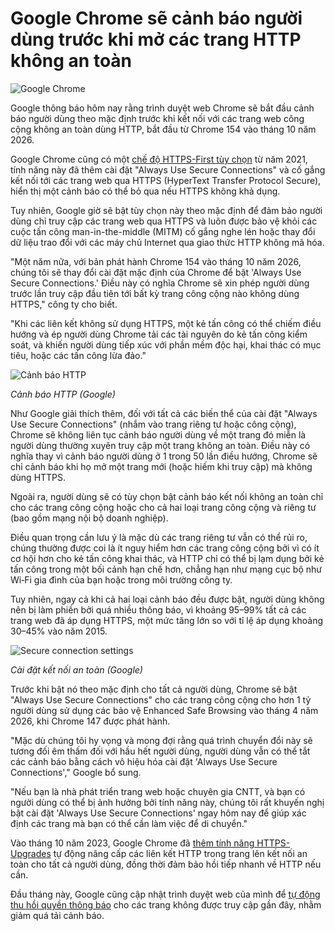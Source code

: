 # Google Chrome sẽ cảnh báo người dùng trước khi mở các trang HTTP không an toàn

![Google Chrome](https://www.bleepstatic.com/content/hl-images/2024/03/27/Google_Chrome.jpg)

Google thông báo hôm nay rằng trình duyệt web Chrome sẽ bắt đầu cảnh báo người dùng theo mặc định trước khi kết nối với các trang web công cộng không an toàn dùng HTTP, bắt đầu từ Chrome 154 vào tháng 10 năm 2026.

Google Chrome cũng có một [chế độ HTTPS-First tùy chọn](https://www.bleepingcomputer.com/news/security/google-chrome-will-add-https-first-mode-to-keep-your-data-safe/) từ năm 2021, tính năng này đã thêm cài đặt "Always Use Secure Connections" và cố gắng kết nối tới các trang web qua HTTPS (HyperText Transfer Protocol Secure), hiển thị một cảnh báo có thể bỏ qua nếu HTTPS không khả dụng.

Tuy nhiên, Google giờ sẽ bật tùy chọn này theo mặc định để đảm bảo người dùng chỉ truy cập các trang web qua HTTPS và luôn được bảo vệ khỏi các cuộc tấn công man-in-the-middle (MITM) cố gắng nghe lén hoặc thay đổi dữ liệu trao đổi với các máy chủ Internet qua giao thức HTTP không mã hóa.

"Một năm nữa, với bản phát hành Chrome 154 vào tháng 10 năm 2026, chúng tôi sẽ thay đổi cài đặt mặc định của Chrome để bật 'Always Use Secure Connections.' Điều này có nghĩa Chrome sẽ xin phép người dùng trước lần truy cập đầu tiên tới bất kỳ trang công cộng nào không dùng HTTPS," công ty cho biết.

"Khi các liên kết không sử dụng HTTPS, một kẻ tấn công có thể chiếm điều hướng và ép người dùng Chrome tải các tài nguyên do kẻ tấn công kiểm soát, và khiến người dùng tiếp xúc với phần mềm độc hại, khai thác có mục tiêu, hoặc các tấn công lừa đảo."

![Cảnh báo HTTP](https://www.bleepstatic.com/images/news/u/1109292/2025/HTTP-warning.png)

_Cảnh báo HTTP (Google)_

Như Google giải thích thêm, đối với tất cả các biến thể của cài đặt "Always Use Secure Connections" (nhắm vào trang riêng tư hoặc công cộng), Chrome sẽ không liên tục cảnh báo người dùng về một trang đó miễn là người dùng thường xuyên truy cập một trang không an toàn. Điều này có nghĩa thay vì cảnh báo người dùng ở 1 trong 50 lần điều hướng, Chrome sẽ chỉ cảnh báo khi họ mở một trang mới (hoặc hiếm khi truy cập) mà không dùng HTTPS.

Ngoài ra, người dùng sẽ có tùy chọn bật cảnh báo kết nối không an toàn chỉ cho các trang công cộng hoặc cho cả hai loại trang công cộng và riêng tư (bao gồm mạng nội bộ doanh nghiệp).

Điều quan trọng cần lưu ý là mặc dù các trang riêng tư vẫn có thể rủi ro, chúng thường được coi là ít nguy hiểm hơn các trang công cộng bởi vì có ít cơ hội hơn cho kẻ tấn công khai thác, và HTTP chỉ có thể bị lạm dụng bởi kẻ tấn công trong một bối cảnh hạn chế hơn, chẳng hạn như mạng cục bộ như Wi‑Fi gia đình của bạn hoặc trong môi trường công ty.

Tuy nhiên, ngay cả khi cả hai loại cảnh báo đều được bật, người dùng không nên bị làm phiền bởi quá nhiều thông báo, vì khoảng 95–99% tất cả các trang web đã áp dụng HTTPS, một mức tăng lớn so với tỉ lệ áp dụng khoảng 30–45% vào năm 2015.

![Secure connection settings](https://www.bleepstatic.com/images/news/u/1109292/2025/Secure%20connection%20settings.png)

_Cài đặt kết nối an toàn (Google)_

Trước khi bật nó theo mặc định cho tất cả người dùng, Chrome sẽ bật "Always Use Secure Connections" cho các trang công cộng cho hơn 1 tỷ người dùng sử dụng các bảo vệ Enhanced Safe Browsing vào tháng 4 năm 2026, khi Chrome 147 được phát hành.

"Mặc dù chúng tôi hy vọng và mong đợi rằng quá trình chuyển đổi này sẽ tương đối êm thấm đối với hầu hết người dùng, người dùng vẫn có thể tắt các cảnh báo bằng cách vô hiệu hóa cài đặt 'Always Use Secure Connections'," Google bổ sung.

"Nếu bạn là nhà phát triển trang web hoặc chuyên gia CNTT, và bạn có người dùng có thể bị ảnh hưởng bởi tính năng này, chúng tôi rất khuyến nghị bật cài đặt 'Always Use Secure Connections' ngay hôm nay để giúp xác định các trang mà bạn có thể cần làm việc để di chuyển."

Vào tháng 10 năm 2023, Google Chrome đã [thêm tính năng HTTPS-Upgrades](https://www.bleepingcomputer.com/news/google/google-chrome-now-auto-upgrades-to-secure-connections-for-all-users/) tự động nâng cấp các liên kết HTTP trong trang lên kết nối an toàn cho tất cả người dùng, đồng thời đảm bảo hồi tiếp nhanh về HTTP nếu cần.

Đầu tháng này, Google cũng cập nhật trình duyệt web của mình để [tự động thu hồi quyền thông báo](https://www.bleepingcomputer.com/news/google/google-chrome-to-revoke-notification-access-for-inactive-sites/) cho các trang không được truy cập gần đây, nhằm giảm quá tải cảnh báo.